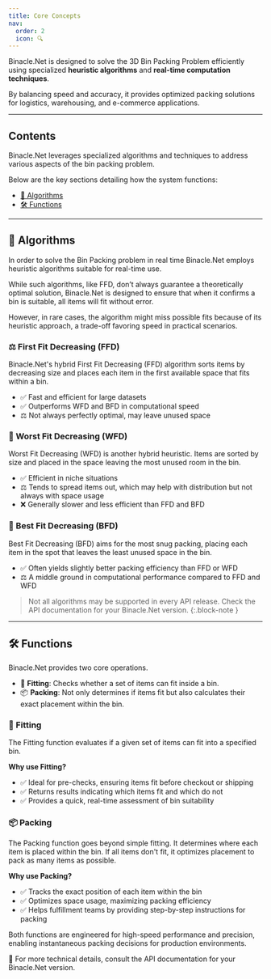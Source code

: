 ```yaml
---
title: Core Concepts
nav:
  order: 2
  icon: 🔍
---
```



Binacle.Net is designed to solve the 3D Bin Packing Problem efficiently using specialized 
**heuristic algorithms** and **real-time computation techniques**. 

By balancing speed and accuracy, it provides optimized packing solutions for logistics, warehousing, 
and e-commerce applications.

---


## Contents
Binacle.Net leverages specialized algorithms and techniques to address various aspects of the bin packing problem.

Below are the key sections detailing how the system functions:
- [🧠 Algorithms](#-algorithms)
- [🛠️ Functions](#️-functions)

---

## 🧠 Algorithms
In order to solve the Bin Packing problem in real time Binacle.Net employs heuristic algorithms suitable for real-time use.

While such algorithms, like FFD, don’t always guarantee a theoretically optimal solution,
Binacle.Net is designed to ensure that when it confirms a bin is suitable, all items will fit without error. 

However, in rare cases, the algorithm might miss possible fits because of its heuristic approach,
a trade-off favoring speed in practical scenarios.

### ⚖️ First Fit Decreasing (FFD)
Binacle.Net's hybrid First Fit Decreasing (FFD) algorithm sorts items by decreasing size and places each item in the 
first available space that fits within a bin.

- ✅ Fast and efficient for large datasets
- ✅ Outperforms WFD and BFD in computational speed
- ⚖️ Not always perfectly optimal, may leave unused space

### 🧊 Worst Fit Decreasing (WFD)
Worst Fit Decreasing (WFD) is another hybrid heuristic. 
Items are sorted by size and placed in the space leaving the most unused room in the bin.

- ✅ Efficient in niche situations
- ⚖️ Tends to spread items out, which may help with distribution but not always with space usage
- ❌ Generally slower and less efficient than FFD and BFD

### 📏 Best Fit Decreasing (BFD)
Best Fit Decreasing (BFD) aims for the most snug packing, placing each item in the spot that leaves the least
unused space in the bin.

- ✅ Often yields slightly better packing efficiency than FFD or WFD
- ⚖️ A middle ground in computational performance compared to FFD and WFD


> Not all algorithms may be supported in every API release. Check the API documentation for your Binacle.Net version.
{:.block-note }

---

## 🛠️ Functions
Binacle.Net provides two core operations.

- 🧩 **Fitting**: Checks whether a set of items can fit inside a bin.
- 📦 **Packing**: Not only determines if items fit but also calculates their exact placement within the bin.

### 🧩 Fitting
The Fitting function evaluates if a given set of items can fit into a specified bin.

**Why use Fitting?**
- ✅ Ideal for pre-checks, ensuring items fit before checkout or shipping
- ✅ Returns results indicating which items fit and which do not
- ✅ Provides a quick, real-time assessment of bin suitability

### 📦 Packing
The Packing function goes beyond simple fitting. It determines where each item is placed within the bin. If all items don't fit, it optimizes placement to pack as many items as possible.

**Why use Packing?**
- ✅ Tracks the exact position of each item within the bin
- ✅ Optimizes space usage, maximizing packing efficiency
- ✅ Helps fulfillment teams by providing step-by-step instructions for packing


Both functions are engineered for high-speed performance and precision, enabling instantaneous packing decisions for production environments.

📌 For more technical details, consult the API documentation for your Binacle.Net version.